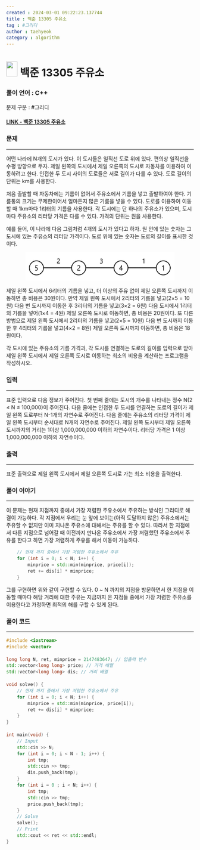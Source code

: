```yaml
---
created : 2024-03-01 09:22:23.137744
title : 백준 13305 주유소
tag : #그리디
author : taehyeok
category : algorithm
---
```

# <img src="https://d2gd6pc034wcta.cloudfront.net/tier/8.svg" width="30" height="40"> 백준 13305 주유소


### 풀이 언어 : C++

문제 구분 : #그리디
#### [LINK - 백준 13305 주유소](https://www.acmicpc.net/problem/13305)

### 문제
<hr>

어떤 나라에 N개의 도시가 있다. 이 도시들은 일직선 도로 위에 있다. 편의상 일직선을 수평 방향으로 두자. 제일 왼쪽의 도시에서 제일 오른쪽의 도시로 자동차를 이용하여 이동하려고 한다. 인접한 두 도시 사이의 도로들은 서로 길이가 다를 수 있다. 도로 길이의 단위는 km를 사용한다.

처음 출발할 때 자동차에는 기름이 없어서 주유소에서 기름을 넣고 출발하여야 한다. 기름통의 크기는 무제한이어서 얼마든지 많은 기름을 넣을 수 있다. 도로를 이용하여 이동할 때 1km마다 1리터의 기름을 사용한다. 각 도시에는 단 하나의 주유소가 있으며, 도시 마다 주유소의 리터당 가격은 다를 수 있다. 가격의 단위는 원을 사용한다.

예를 들어, 이 나라에 다음 그림처럼 4개의 도시가 있다고 하자. 원 안에 있는 숫자는 그 도시에 있는 주유소의 리터당 가격이다. 도로 위에 있는 숫자는 도로의 길이를 표시한 것이다. 

<center> <img src="./images/13305-1.png" width="400"> </center>

제일 왼쪽 도시에서 6리터의 기름을 넣고, 더 이상의 주유 없이 제일 오른쪽 도시까지 이동하면 총 비용은 30원이다. 만약 제일 왼쪽 도시에서 2리터의 기름을 넣고(2×5 = 10원) 다음 번 도시까지 이동한 후 3리터의 기름을 넣고(3×2 = 6원) 다음 도시에서 1리터의 기름을 넣어(1×4 = 4원) 제일 오른쪽 도시로 이동하면, 총 비용은 20원이다. 또 다른 방법으로 제일 왼쪽 도시에서 2리터의 기름을 넣고(2×5 = 10원) 다음 번 도시까지 이동한 후 4리터의 기름을 넣고(4×2 = 8원) 제일 오른쪽 도시까지 이동하면, 총 비용은 18원이다.

각 도시에 있는 주유소의 기름 가격과, 각 도시를 연결하는 도로의 길이를 입력으로 받아 제일 왼쪽 도시에서 제일 오른쪽 도시로 이동하는 최소의 비용을 계산하는 프로그램을 작성하시오.

### 입력
<hr>

표준 입력으로 다음 정보가 주어진다. 첫 번째 줄에는 도시의 개수를 나타내는 정수 N(2 ≤ N ≤ 100,000)이 주어진다. 다음 줄에는 인접한 두 도시를 연결하는 도로의 길이가 제일 왼쪽 도로부터 N-1개의 자연수로 주어진다. 다음 줄에는 주유소의 리터당 가격이 제일 왼쪽 도시부터 순서대로 N개의 자연수로 주어진다. 제일 왼쪽 도시부터 제일 오른쪽 도시까지의 거리는 1이상 1,000,000,000 이하의 자연수이다. 리터당 가격은 1 이상 1,000,000,000 이하의 자연수이다. 
### 출력
<hr>

표준 출력으로 제일 왼쪽 도시에서 제일 오른쪽 도시로 가는 최소 비용을 출력한다. 
### 풀이 이야기
<hr>

이 문제는 현재 지점까지 중에서 가장 저렴한 주유소에서 주유하는 방식인 그리디로 해결이 가능하다. 각 지점에서 우리는 눈 앞에 보이는(아직 도달하지 않은) 주유소에서는 주유할 수 없지만 이미 지나온 주유소에 대해서는 주유를 할 수 있다. 따라서 한 지점에서 다른 지점으로 넘어갈 때 이전까지 만나온 주유소에서 가장 저렴했던 주유소에서 주유를 한다고 하면 가장 저렴하게 주유를 해서 이동이 가능하다.

```c++
    // 현재 까지 중에서 가장 저렴한 주유소에서 주유
    for (int i = 0; i < N; i++) {
        minprice = std::min(minprice, price[i]);
        ret += dis[i] * minprice;   
    }
```
그를 구현하면 위와 같이 구현할 수 있다. 0 ~ N 까지의 지점을 방문하면서 한 지점을 이동할 때마다 해당 거리에 대한 주유는 지금까지 온 지점들 중에서 가장 저렴한 주유소를 이용한다고 가정하면 최적의 해를 구할 수 있게 된다.

### 풀이 코드
<hr>

``` c++
#include <iostream>
#include <vector>

long long N, ret, minprice = 2147483647; // 입출력 변수
std::vector<long long> price; // 가격 배열
std::vector<long long> dis; // 거리 배열

void solve() {
    // 현재 까지 중에서 가장 저렴한 주유소에서 주유
    for (int i = 0; i < N; i++) {
        minprice = std::min(minprice, price[i]);
        ret += dis[i] * minprice;   
    }
}

int main(void) {
    // Input
    std::cin >> N;
    for (int i = 0; i < N - 1; i++) {
        int tmp;
        std::cin >> tmp;
        dis.push_back(tmp);
    }
    for (int i = 0 ; i < N; i++) {
        int tmp;
        std::cin >> tmp;
        price.push_back(tmp);
    }
    // Solve
    solve();
    // Print
    std::cout << ret << std::endl;
}
```
